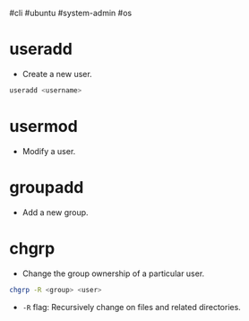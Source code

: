 #cli #ubuntu #system-admin #os 

# useradd
- Create a new user.
```bash
useradd <username>
```

# usermod
- Modify a user.

# groupadd
- Add a new group.

# chgrp
- Change the group ownership of a particular user.
```bash
chgrp -R <group> <user>
```
- `-R` flag: Recursively change on files and related directories.